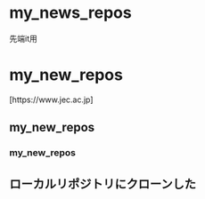 # my_news_repos
先端it用
<h1>my_new_repos</h1>
[https://www.jec.ac.jp]

## my_new_repos
### my_new_repos

## ローカルリポジトリにクローンした